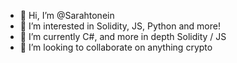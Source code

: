- 👋 Hi, I’m @Sarahtonein
- 👀 I’m interested in Solidity, JS, Python and more!
- 🌱 I’m currently C#, and more in depth Solidity / JS
- 💞️ I’m looking to collaborate on anything crypto

